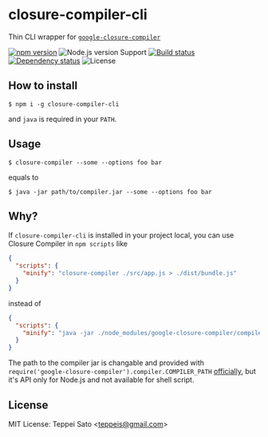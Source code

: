 closure-compiler-cli
====

Thin CLI wrapper for [`google-closure-compiler`](https://www.npmjs.com/package/google-closure-compiler)

[![npm version][npm-image]][npm-url]
![Node.js version Support][node-version]
[![Build status][circleci-image]][circleci-url]
[![Dependency status][deps-image]][deps-url]
![License][license]

## How to install

```console
$ npm i -g closure-compiler-cli
```
and `java` is required in your `PATH`.

## Usage

```console
$ closure-compiler --some --options foo bar
```
equals to
```console
$ java -jar path/to/compiler.jar --some --options foo bar
```

## Why?

If `closure-compiler-cli` is installed in your project local, you can use Closure Compiler in `npm scripts` like
```json
{
  "scripts": {
    "minify": "closure-compiler ./src/app.js > ./dist/bundle.js"
  }
}
```
instead of
```json
{
  "scripts": {
    "minify": "java -jar ./node_modules/google-closure-compiler/compiler.jar ./src/app.js > ./dist/bundle.js"
  }
}
```

The path to the compiler jar is changable and provided with `require('google-closure-compiler').compiler.COMPILER_PATH` [officially](https://github.com/google/closure-compiler-npm#native-node-usage-for-plugin-authors), but it's API only for Node.js and not available for shell script.

## License

MIT License: Teppei Sato &lt;teppeis@gmail.com&gt;

[npm-image]: https://img.shields.io/npm/v/closure-compiler-cli.svg
[npm-url]: https://npmjs.org/package/closure-compiler-cli
[npm-downloads-image]: https://img.shields.io/npm/dm/closure-compiler-cli.svg
[travis-image]: https://img.shields.io/travis/teppeis/closure-compiler-cli/master.svg
[travis-url]: https://travis-ci.org/teppeis/closure-compiler-cli
[circleci-image]: https://circleci.com/gh/teppeis/closure-compiler-cli.svg?style=svg
[circleci-url]: https://circleci.com/gh/teppeis/closure-compiler-cli
[appveyor-image]: https://ci.appveyor.com/api/projects/status/KEY/branch/master?svg=true
[appveyor-url]: https://ci.appveyor.com/project/teppeis/closure-compiler-cli/branch/master
[deps-image]: https://img.shields.io/david/teppeis/closure-compiler-cli.svg
[deps-url]: https://david-dm.org/teppeis/closure-compiler-cli
[node-version]: https://img.shields.io/badge/Node.js%20support-v4,v6,v8-brightgreen.svg
[coverage-image]: https://img.shields.io/coveralls/teppeis/closure-compiler-cli/master.svg
[coverage-url]: https://coveralls.io/github/teppeis/closure-compiler-cli?branch=master
[license]: https://img.shields.io/npm/l/closure-compiler-cli.svg
